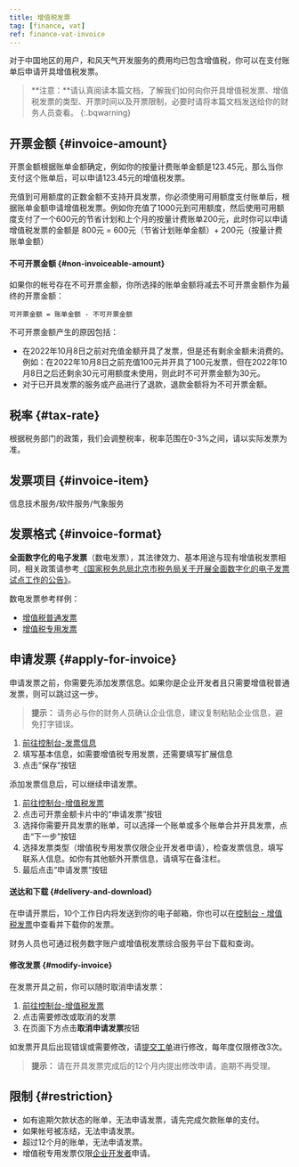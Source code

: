 ```yaml
---
title: 增值税发票
tag: [finance, vat]
ref: finance-vat-invoice
---
```


对于中国地区的用户，和风天气开发服务的费用均已包含增值税，你可以在支付账单后申请开具增值税发票。

> **注意：**请认真阅读本篇文档，了解我们如何向你开具增值税发票、增值税发票的类型、开票时间以及开票限制，必要时请将本篇文档发送给你的财务人员查看。
{:.bqwarning}

## 开票金额 {#invoice-amount}

开票金额根据账单金额确定，例如你的按量计费账单金额是123.45元，那么当你支付这个账单后，可以申请123.45元的增值税发票。

充值到可用额度的正数金额不支持开具发票，你必须使用可用额度支付账单后，根据账单金额申请增值税发票。例如你充值了1000元到可用额度，然后使用可用额度支付了一个600元的节省计划和上个月的按量计费账单200元，此时你可以申请增值税发票的金额是 800元 = 600元（节省计划账单金额）+ 200元（按量计费账单金额）

#### 不可开票金额 {#non-invoiceable-amount}

如果你的帐号存在不可开票金额，你所选择的账单金额将减去不可开票金额作为最终的开票金额：

```
可开票金额 = 账单金额 - 不可开票金额
```

不可开票金额产生的原因包括：

- 在2022年10月8日之前对充值金额开具了发票，但是还有剩余金额未消费的。例如：在2022年10月8日之前充值100元并开具了100元发票，但在2022年10月8日之后还剩余30元可用额度未使用，则此时不可开票金额为30元。
- 对于已开具发票的服务或产品进行了退款，退款金额将为不可开票金额。

## 税率 {#tax-rate}

根据税务部门的政策，我们会调整税率，税率范围在0-3%之间，请以实际发票为准。

## 发票项目 {#invoice-item}

信息技术服务/软件服务/气象服务

## 发票格式 {#invoice-format}

**全面数字化的电子发票**（数电发票），其法律效力、基本用途与现有增值税发票相同，相关政策请参考[《国家税务总局北京市税务局关于开展全面数字化的电子发票试点工作的公告》](https://www.beijing.gov.cn/zhengce/zhengcefagui/202312/t20231207_3493065.html)。

数电发票参考样例：

* [增值税普通发票](/assets/images/content/vat-sample.jpg)
* [增值税专用发票](/assets/images/content/vat-s-sample.jpg)

## 申请发票 {#apply-for-invoice}

申请发票之前，你需要先添加发票信息。如果你是企业开发者且只需要增值税普通发票，则可以跳过这一步。

> **提示：** 请务必与你的财务人员确认企业信息，建议复制粘贴企业信息，避免打字错误。

1. [前往控制台-发票信息](https://console.qweather.com/finance/vat-invoice/info)
2. 填写基本信息，如需要增值税专用发票，还需要填写扩展信息
3. 点击“保存”按钮

添加发票信息后，可以继续申请发票。

1. [前往控制台-增值税发票](https://console.qweather.com/finance/vat-invoice)
2. 点击可开票金额卡片中的“申请发票”按钮
3. 选择你需要开具发票的账单，可以选择一个账单或多个账单合并开具发票，点击“下一步”按钮
4. 选择发票类型（增值税专用发票仅限企业开发者申请），检查发票信息，填写联系人信息。如你有其他额外开票信息，请填写在备注栏。
5. 最后点击“申请发票”按钮

#### 送达和下载 {#delivery-and-download}

在申请开票后，10个工作日内将发送到你的电子邮箱，你也可以在[控制台 - 增值税发票](https://console.qweather.com/finance/vat-invoice)中查看并下载你的发票。

财务人员也可通过税务数字账户或增值税发票综合服务平台下载和查询。

#### 修改发票 {#modify-invoice}

在发票开具之前，你可以随时取消申请发票：

1. [前往控制台-增值税发票](https://console.qweather.com/finance/vat-invoice)
2. 点击需要修改或取消的发票
3. 在页面下方点击**取消申请发票**按钮

如发票开具后出现错误或需要修改，请[提交工单](https://console.qweather.com/support/ticket)进行修改，每年度仅限修改3次。

> **提示：** 请在开具发票完成后的12个月内提出修改申请，逾期不再受理。

## 限制 {#restriction}

* 如有逾期欠款状态的账单，无法申请发票，请先完成欠款账单的支付。
* 如果帐号被冻结，无法申请发票。
* 超过12个月的账单，无法申请发票。
* 增值税专用发票仅限[企业开发者](/docs/account/developers/)申请。

